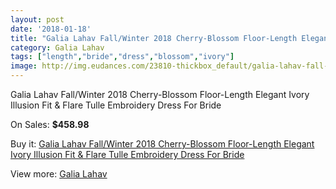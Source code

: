 ```yaml
---
layout: post
date: '2018-01-18'
title: "Galia Lahav Fall/Winter 2018 Cherry-Blossom Floor-Length Elegant Ivory Illusion Fit & Flare Tulle Embroidery Dress For Bride"
category: Galia Lahav
tags: ["length","bride","dress","blossom","ivory"]
image: http://img.eudances.com/23810-thickbox_default/galia-lahav-fall-winter-2018-cherry-blossom-floor-length-elegant-ivory-illusion-fit-flare-tulle-embroidery-dress-for-bride.jpg
---
```

Galia Lahav Fall/Winter 2018 Cherry-Blossom Floor-Length Elegant Ivory Illusion Fit & Flare Tulle Embroidery Dress For Bride

On Sales: **$458.98**
<a href="https://www.eudances.com/en/galia-lahav/7910-galia-lahav-fall-winter-2018-cherry-blossom-floor-length-elegant-ivory-illusion-fit-flare-tulle-embroidery-dress-for-bride.html"><amp-img layout="responsive" width="600" height="600" src="//img.eudances.com/23810-thickbox_default/galia-lahav-fall-winter-2018-cherry-blossom-floor-length-elegant-ivory-illusion-fit-flare-tulle-embroidery-dress-for-bride.jpg" alt="Galia Lahav Fall/Winter 2018 Cherry-Blossom Floor-Length Elegant Ivory Illusion Fit & Flare Tulle Embroidery Dress For Bride 0" /></a>
<a href="https://www.eudances.com/en/galia-lahav/7910-galia-lahav-fall-winter-2018-cherry-blossom-floor-length-elegant-ivory-illusion-fit-flare-tulle-embroidery-dress-for-bride.html"><amp-img layout="responsive" width="600" height="600" src="//img.eudances.com/23811-thickbox_default/galia-lahav-fall-winter-2018-cherry-blossom-floor-length-elegant-ivory-illusion-fit-flare-tulle-embroidery-dress-for-bride.jpg" alt="Galia Lahav Fall/Winter 2018 Cherry-Blossom Floor-Length Elegant Ivory Illusion Fit & Flare Tulle Embroidery Dress For Bride 1" /></a>

Buy it: [Galia Lahav Fall/Winter 2018 Cherry-Blossom Floor-Length Elegant Ivory Illusion Fit & Flare Tulle Embroidery Dress For Bride](https://www.eudances.com/en/galia-lahav/7910-galia-lahav-fall-winter-2018-cherry-blossom-floor-length-elegant-ivory-illusion-fit-flare-tulle-embroidery-dress-for-bride.html "Galia Lahav Fall/Winter 2018 Cherry-Blossom Floor-Length Elegant Ivory Illusion Fit & Flare Tulle Embroidery Dress For Bride")

View more: [Galia Lahav](https://www.eudances.com/en/119-galia-lahav "Galia Lahav")